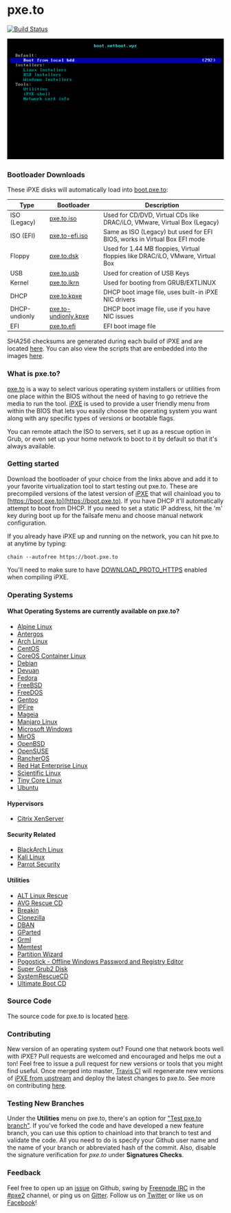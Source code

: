 # pxe.to 
[![Build Status](https://travis-ci.org/pxe2/pxe.to.svg?branch=master)](https://travis-ci.org/pxe2/pxe.to)

![pxe.to menu](img/pxe.to.gif)

### Bootloader Downloads

These iPXE disks will automatically load into [boot.pxe.to](https://boot.pxe.to):

| Type | Bootloader | Description |
|------|------------|-------------|
|ISO (Legacy)| [pxe.to.iso](https://boot.pxe.to/ipxe/pxe.to.iso)| Used for CD/DVD, Virtual CDs like DRAC/iLO, VMware, Virtual Box (Legacy) |
|ISO (EFI)|[pxe.to-efi.iso](https://boot.pxe.to/ipxe/pxe.to-efi.iso)| Same as ISO (Legacy) but used for EFI BIOS, works in Virtual Box EFI mode |
|Floppy| [pxe.to.dsk](https://boot.pxe.to/ipxe/pxe.to.dsk)| Used for 1.44 MB floppies, Virtual floppies like DRAC/iLO, VMware, Virtual Box|
|USB| [pxe.to.usb](https://boot.pxe.to/ipxe/pxe.to.usb)| Used for creation of USB Keys|
|Kernel| [pxe.to.lkrn](https://boot.pxe.to/ipxe/pxe.to.lkrn)| Used for booting from GRUB/EXTLINUX|
|DHCP| [pxe.to.kpxe](https://boot.pxe.to/ipxe/pxe.to.kpxe)| DHCP boot image file, uses built-in iPXE NIC drivers|
|DHCP-undionly| [pxe.to-undionly.kpxe](https://boot.pxe.to/ipxe/pxe.to-undionly.kpxe)| DHCP boot image file, use if you have NIC issues|
|EFI| [pxe.to.efi](https://boot.pxe.to/ipxe/pxe.to.efi)| EFI boot image file|

SHA256 checksums are generated during each build of iPXE and are located [here](https://boot.pxe.to/ipxe/pxe.to-sha256-checksums.txt).  You can also view the scripts that are embedded into the images [here](https://github.com/pxe2/pxe.to/tree/master/ipxe/disks).

### What is pxe.to?

[pxe.to](http://pxe.to) is a way to select various operating system installers or utilities from one place within the BIOS without the need of having to go retrieve the media to run the tool.  [iPXE](http://ipxe.org/) is used to provide a user friendly menu from within the BIOS that lets you easily choose the operating system you want along with any specific types of versions or bootable flags.

You can remote attach the ISO to servers, set it up as a rescue option in Grub, or even set up your home network to boot to it by default so that it's always available.

### Getting started

Download the bootloader of your choice from the links above and add it to your favorite virtualization tool to start testing out pxe.to.  These are precompiled versions of the latest version of [iPXE](https://github.com/ipxe/ipxe) that will chainload you to [https://boot.pxe.to](https://boot.pxe.to).  If you have DHCP it'll automatically attempt to boot from DHCP.  If you need to set a static IP address, hit the 'm' key during boot up for the failsafe menu and choose manual network configuration.

If you already have iPXE up and running on the network, you can hit pxe.to at anytime by typing:

    chain --autofree https://boot.pxe.to

You'll need to make sure to have [DOWNLOAD_PROTO_HTTPS](https://github.com/ipxe/ipxe/blob/master/src/config/general.h#L57) enabled when compiling iPXE.

### Operating Systems

#### What Operating Systems are currently available on pxe.to?

* [Alpine Linux](https://alpinelinux.org)
* [Antergos](https://antergos.com)
* [Arch Linux](https://www.archlinux.org)
* [CentOS](https://centos.org)
* [CoreOS Container Linux](https://coreos.com/)
* [Debian](https://debian.org)
* [Devuan](https://devuan.org)
* [Fedora](https://fedoraproject.org)
* [FreeBSD](https://freebsd.org)
* [FreeDOS](http://www.freedos.org)
* [Gentoo](https://gentoo.org)
* [IPFire](https://www.ipfire.org)
* [Mageia](http://www.mageia.org)
* [Manjaro Linux](https://manjaro.github.io)
* [Microsoft Windows](https://www.microsoft.com)
* [MirOS](https://www.mirbsd.org)
* [OpenBSD](http://openbsd.org)
* [OpenSUSE](http://opensuse.org)
* [RancherOS](http://rancher.com/rancher-os/)
* [Red Hat Enterprise Linux](https://www.redhat.com/)
* [Scientific Linux](http://scientificlinux.org)
* [Tiny Core Linux](http://tinycorelinux.net)
* [Ubuntu](http://www.ubuntu.com/)

#### Hypervisors

* [Citrix XenServer](http://xenserver.org)

#### Security Related

* [BlackArch Linux](https://blackarch.org)
* [Kali Linux](https://www.kali.org)
* [Parrot Security](https://www.parrotsec.org)

#### Utilities

* [ALT Linux Rescue](https://en.altlinux.org/Rescue)
* [AVG Rescue CD](http://www.avg.com/us-en/avg-rescue-cd)
* [Breakin](http://www.advancedclustering.com/products/software/breakin/)
* [Clonezilla](http://www.clonezilla.org/)
* [DBAN](http://www.dban.org/)
* [GParted](http://gparted.org)
* [Grml](http://grml.org)
* [Memtest](http://www.memtest.org/)
* [Partition Wizard](http://www.partitionwizard.com)
* [Pogostick - Offline Windows Password and Registry Editor](http://pogostick.net/~pnh/ntpasswd)
* [Super Grub2 Disk](http://www.supergrubdisk.org)
* [SystemRescueCD](https://www.system-rescue-cd.org)
* [Ultimate Boot CD](http://www.ultimatebootcd.com)

### Source Code

The source code for pxe.to is located [here](https://github.com/pxe2/pxe.to).

### Contributing

New version of an operating system out?  Found one that network boots well with iPXE?  Pull requests are welcomed and encouraged and helps me out a ton!  Feel free to issue a pull request for new versions or tools that you might find useful.  Once merged into master, [Travis CI](https://travis-ci.org/pxe2/pxe.to) will regenerate new versions of [iPXE from upstream](https://github.com/ipxe/ipxe) and deploy the latest changes to pxe.to.  See more on contributing [here](https://pxe.to/contributing).

### Testing New Branches

Under the **Utilities** menu on pxe.to, there's an option for ["Test pxe.to branch"](https://github.com/pxe2/pxe.to/blob/master/src/utils.ipxe#L157).  If you've forked the code and have developed a new feature branch, you can use this option to chainload into that branch to test and validate the code.  All you need to do is specify your Github user name and the name of your branch or abbreviated hash of the commit. Also, disable the signature verification for *pxe.to* under **Signatures Checks**.

### Feedback

Feel free to open up an [issue](https://github.com/pxe2/pxe.to/issues) on Github, swing by [Freenode IRC](http://freenode.net/) in the [#pxe2](http://webchat.freenode.net/?channels=#pxe2) channel, or ping us on [Gitter](https://gitter.im/pxe2/pxe.to?utm_source=share-link&utm_medium=link&utm_campaign=share-link).  Follow us on [Twitter](https://twitter.com/pxe2) or like us on [Facebook](https://www.facebook.com/pxe2)!
